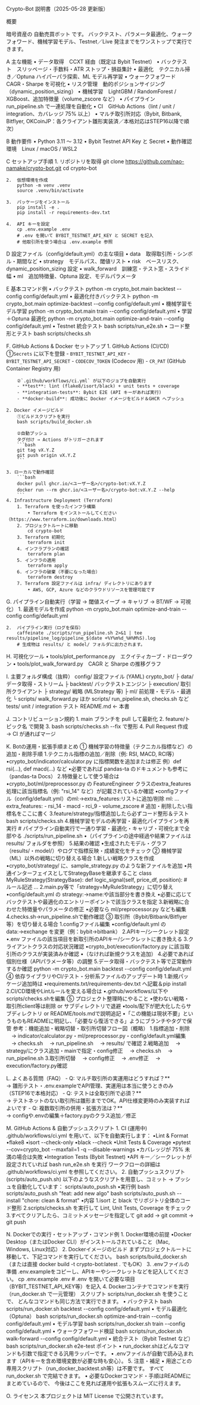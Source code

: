 Crypto-Bot 説明書（2025-05-28 更新版）

概要

暗号資産の 自動売買ボット です。
バックテスト、パラメータ最適化、ウォークフォワード、機械学習モデル、Testnet／Live 発注までをワンストップで実行できます。

A 主な機能
	•	データ取得 CCXT 経由（既定は Bybit Testnet）
	•	バックテスト スリッページ・手数料・ATR ストップ・損益集計
	•	最適化 テクニカル掃き／Optuna ハイパーパラ探索、ML モデル再学習
	•	ウォークフォワード CAGR・Sharpe を可視化
	•	リスク管理 動的ポジションサイジング（dynamic_position_sizing）
	•	機械学習 LightGBM / RandomForest / XGBoost、追加特徴量（volume_zscore など）
	•	パイプライン run_pipeline.sh で一連処理を自動化
	•	CI GitHub Actions（lint / unit / integration、カバレッジ 75% 以上）
	•	マルチ取引所対応（Bybit, Bitbank, Bitflyer, OKCoinJP：各クライアント雛形実装済／本格対応はSTEP16以降で順次）

B 動作要件
	•	Python 3.11 〜 3.12
	•	Bybit Testnet API Key と Secret
	•	動作確認環境 Linux / macOS / WSL2

C セットアップ手順
	1.	リポジトリを取得
		git clone https://github.com/nao-namake/crypto-bot.git
		cd crypto-bot

	2.	仮想環境を作成
		python -m venv .venv
		source .venv/bin/activate

	3.	パッケージをインストール
		pip install -e .
		pip install -r requirements-dev.txt

	4.	API キーを設定
		cp .env.example .env
		# .env を開いて BYBIT_TESTNET_API_KEY と SECRET を記入
		# 他取引所を使う場合は .env.example 参照

D 設定ファイル（config/default.yml）の主な項目
	•	data 取得取引所・シンボル・期間など
	•	strategy モデルパス、閾値リスト
	•	risk ベースリスク、dynamic_position_sizing 設定
	•	walk_forward 訓練窓・テスト窓・スライド幅
	•	ml 追加特徴量、Optuna 設定、モデルパラメータ

E 基本コマンド例
	•	バックテスト
		python -m crypto_bot.main backtest --config config/default.yml
	•	最適化付きバックテスト
		python -m crypto_bot.main optimize-backtest --config config/default.yml
	•	機械学習モデル学習
		python -m crypto_bot.main train --config config/default.yml
	•   学習＋Optuna 最適化
		python -m crypto_bot.main optimize-and-train --config config/default.yml
	•	Testnet 統合テスト
		bash scripts/run_e2e.sh
	•	コード整形とテスト
		bash scripts/checks.sh

F. GitHub Actions & Docker セットアップ
	1. GitHub Actions (CI/CD)
		①`Secrets` に以下を登録
		- `BYBIT_TESTNET_API_KEY`
		- `BYBIT_TESTNET_API_SECRET`
		- `CODECOV_TOKEN` (Codecov 用)
		- `CR_PAT` (GitHub Container Registry 用)

		②`.github/workflows/ci.yml` が以下のジョブを自動実行
		- **test**: lint (flake8/isort/black) + unit tests + coverage
		- **integration-tests**: Bybit E2E (API キーがあれば実行)
		- **docker-build**: 成功後に Docker イメージをビルド＆GHCR へプッシュ

	2. Docker イメージビルド
		①ビルドスクリプトを実行
		bash scripts/build_docker.sh

		②自動プッシュ
		タグ付け → Actions がトリガーされます
		```bash
		git tag vX.Y.Z
		git push origin vX.Y.Z
		```

	3. ローカルで動作確認
		```bash
		docker pull ghcr.io/<ユーザー名>/crypto-bot:vX.Y.Z
		docker run --rm ghcr.io/<ユーザー名>/crypto-bot:vX.Y.Z --help
		```
	4. Infrastructure Deployment (Terraform)
		1. Terraform を使ったインフラ構築
			• Terraform をインストールしてください（https://www.terraform.io/downloads.html）
		2. プロジェクトルートに移動
			cd crypto-bot
		3. Terraform 初期化
			terraform init
		4. インフラプランの確認
			terraform plan
		5. インフラの適用
			terraform apply
		6. インフラの破棄（不要になった場合）
			terraform destroy
		7. Terraform 設定ファイルは infra/ ディレクトリにあります
			• AWS, GCP, Azure などのクラウドリソースを管理可能です

G. パイプライン自動実行（学習 → 閾値スイープ → キャリブ → BT/WF → 可視化）
	1.	最適モデルを作成
		python -m crypto_bot.main optimize-and-train --config config/default.yml

	2.	パイプライン実行（ログを保存）
		caffeinate ./scripts/run_pipeline.sh 2>&1 | tee results/pipeline_log/pipeline_$(date +%Y%m%d_%H%M%S).log
		# 生成物は results/ と model/ フォルダに出力されます。

H. 可視化ツール
	•	tools/plot_performance.py エクイティカーブ・ドローダウン
	•	tools/plot_walk_forward.py CAGR と Sharpe の推移グラフ

I. 主要フォルダ構成（抜粋）
	config/           設定ファイル (YAML)
	crypto_bot/
	├ data/          データ取得・ストリーム
	├ backtest/      バックテストエンジン
	├ execution/     取引所クライアント
	├ strategy/      戦略 (MLStrategy 等)
	├ ml/            前処理・モデル・最適化
	└ scripts/       walk_forward.py ほか
	scripts/          run_pipeline.sh, checks.sh など
	tests/            unit / integration テスト
	README.md         ← 本書

J. コントリビューション規約
	1.	main ブランチを pull して最新化
	2.	feature/トピック名 で開発
	3.	bash scripts/checks.sh --fix で整形
	4.	Pull Request 作成 → CI が通ればマージ

K. Botの運用・拡張手順まとめ
	① 機械学習の特徴量（テクニカル指標など）の追加・削除手順
		1.テクニカル指標の追加／削除（例: RSI, MACD, RCI等）
			•crypto_bot/indicator/calculator.py に指標関数を追加または修正
			例）def rsi(...), def macd(...) など
			•必要であれば pandas-ta のドキュメントも参考に（pandas-ta Docs）
		2.特徴量として使う場合は
			•crypto_bot/ml/preprocessor.py の FeatureEngineer クラスのextra_features 処理に該当指標名（例: "rsi_14" など）が記載されているか確認
			•configファイル（config/default.yml）のml:→extra_features:リストに追加/削除
				ml:
				...
				extra_features:
					- rsi_14
					- macd
					- rci_9
					- volume_zscore
					# 追加・削除したい指標名をここに書く
		3.feature/strategy/指標追加したら必ずコード整形＆テスト
			bash scripts/checks.sh
		4.機械学習モデルの再学習・最適化パイプラインを再実行
			# パイプライン自動実行で一通り学習・最適化・キャリブ・可視化まで全部やる
			./scripts/run_pipeline.sh
			•（パイプラインの途中経過や結果ファイルは results/ フォルダを参照）
		5.結果の確認
			•生成されたモデル・グラフ（results/・model/）やログで指標反映・成績変化をチェック
	② 機械学習（ML）以外の戦略に切り替える場合
		1.新しい戦略クラスを作成
			•crypto_bot/strategy/ に、sample_strategy.py のような新ファイルを追加
			•共通インターフェイスとしてStrategyBaseを継承すること
				class MyRuleStrategy(StrategyBase):
					def logic_signal(self, price_df, position):
					# ルール記述
					...
		2.main.py等で「strategy=MyRuleStrategy」に切り替え
			•config/default.yml の strategy:→name:や該当部分を書き換え
			•必要に応じてバックテストや最適化のエントリーポイントで該当クラスを指定
		3.新戦略に合わせた特徴量やパラメータの修正
			•必要なら ml/preprocessor.py なども編集
		4.checks.sh→run_pipeline.shで動作確認
	③ 取引所（Bybit/Bitbank/Bitflyer等）を切り替える場合
		1.configファイル編集
			•config/default.yml の data:→exchange を変更（例：bybit→bitbank）
		2.APIキー/シークレット設定
			•.env ファイルの該当項目を新取引所のAPIキー/シークレットに書き換える
		3.クライアントクラスの対応状況確認
			•crypto_bot/execution/factory.py に該当取引所のクラスが実装済みか確認
			•（なければ新規クラスを追加）
		4.必要であれば個別仕様（APIパラメータ等）の調整
		5.データ取得・バックテスト等で正常動作するか確認
			python -m crypto_bot.main backtest --config config/default.yml
	④ 依存ライブラリやCI/テスト・分析系ファイルのアップデート時
		1.新規パッケージ追加時は
			•requirements.txt/requirements-dev.txt へ記載＆pip install
		2.CI/CD環境やLintルールを変える場合は
			•.github/workflows/以下やscripts/checks.shを編集
	⑤ プロジェクト整理時にやること
		•使わない戦略・取引所client等は削除 or サブディレクトリで退避
		•tools/配下が肥大化したらサブディレクトリ or README/tools.mdで説明追記
		•「この機能は現状不要」というものもREADMEに明記し、「必要なら復活できる」ようにブランチやタグで保管
	参考：機能追加・戦略切替・取引所切替フロー図（概略）
		1.指標追加・削除
		　→ indicator/calculator.py・ml/preprocessor.py・config/default.yml編集
		　→ checks.sh
		　→ run_pipeline.sh
		　→ results/ で確認
		2.戦略追加
		　→ strategy/にクラス追加・mainで指定・config修正
		　→ checks.sh
		　→ run_pipeline.sh
		3.取引所切替
		　→ config修正
		　→ .env修正
		　→ execution/factory.py確認

L. よくある質問（FAQ）
	- Q: マルチ取引所の実運用はどうすれば？**  
		→ 雛形テスト・.env.exampleでAPI管理、実運用は本当に使うときのみ（STEP16で本格対応）
	- Q: テストは全取引所で必須？**  
		→ テストネットのない取引所は雛形まででOK。API仕様変更時のみ実装すればよいです
	- Q: 複数取引所の併用・拡張方法は？**  
		→ configや.envの編集＋factory.pyのクラス追加／修正

M. GitHub Actions & 自動プッシュスクリプト
	1. CI (運用中)
		.github/workflows/ci.yml を用いて、以下を自動実行します：
		•Lint & Format
			•flake8
			•isort --check-only
			•black --check
		•Unit Tests & Coverage
			•pytest --cov=crypto_bot --maxfail=1 -q --disable-warnings
			•カバレッジが 75% 未満の場合は失敗
		•Integration Tests (Bybit Testnet)
			•API キー／シークレットが設定されていれば bash run_e2e.sh を実行
		ワークフローの詳細は .github/workflows/ci.yml を参照してください。
	2. 自動プッシュスクリプト (scripts/auto_push.sh)
		以下のようなスクリプトを用意し、コミット → プッシュを自動化しています：
		scripts/auto_push.sh
		•実行例
		bash scripts/auto_push.sh "feat: add new algo"
		bash scripts/auto_push.sh --install "chore: clean & format"
		•内容
		1.isort と black でリポジトリ全体のコード整形
		2.scripts/checks.sh を実行して Lint, Unit Tests, Coverage をチェック
		3.すべてクリアしたら、コミットメッセージを指定して git add → git commit → git push

N. Dockerでの実行・セットアップ・コマンド例
	1. Docker環境の前提
		•Docker Desktop（またはDocker CLI）がインストールされていること（Mac, Windows, Linux対応）
	2. Dockerイメージのビルド
		まずプロジェクトルートに移動して、下記コマンドを実行してください。
		bash scripts/build_docker.sh
		（または直接 docker build -t crypto-bot:latest . でもOK）
	3. .envファイルの準備
		.env.exampleをコピーし、APIキーやシークレットなどを記入してください。
		cp .env.example .env
		# .env を開いて必要な項目（BYBIT_TESTNET_API_KEY等）を記入
	4. Dockerコンテナでコマンドを実行（run_docker.sh で一元管理）
		スクリプト scripts/run_docker.sh を使うことで、
		どんなコマンドも同じ方法で実行できます。
		•	バックテスト
			bash scripts/run_docker.sh backtest --config config/default.yml
		•	モデル最適化（Optuna）
			bash scripts/run_docker.sh optimize-and-train --config config/default.yml
		•	モデル学習
			bash scripts/run_docker.sh train --config config/default.yml
		•	ウォークフォワード検証
			bash scripts/run_docker.sh walk-forward --config config/default.yml
		•	統合テスト（Bybit Testnet など）
			bash scripts/run_docker.sh e2e-test
		ポイント
		•	run_docker.shはどんなコマンドも引数で指定できる汎用ラッパーです。
		•	.envファイルが自動で読み込まれます（APIキーを含め環境変数が必要な時も安心）。
	5. 注意・補足
		•	用途ごとの専用スクリプト（run_docker_backtest.sh等）は不要です。
			すべて run_docker.sh で完結できます。
		•	必要なDockerコマンド・手順はREADMEにまとめているので、
			今後はここを見れば運用や拡張もスムーズに行えます。

O. ライセンス
本プロジェクトは MIT License で公開されています。